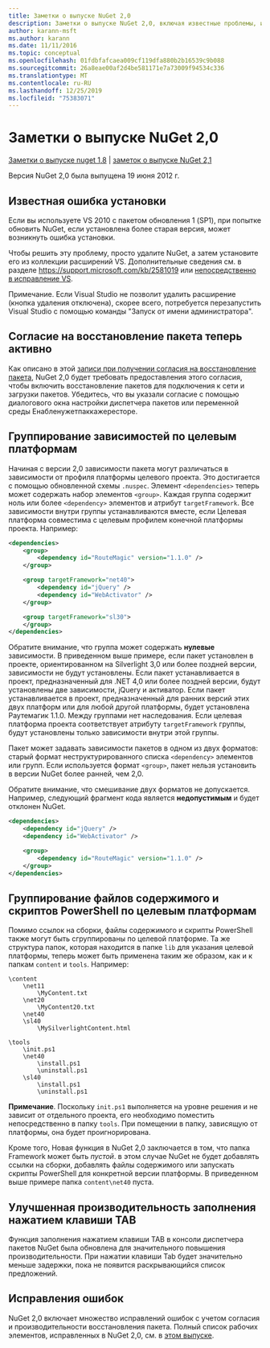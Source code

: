 ```yaml
---
title: Заметки о выпуске NuGet 2,0
description: Заметки о выпуске NuGet 2,0, включая известные проблемы, исправления ошибок, добавленные функции и DCR.
author: karann-msft
ms.author: karann
ms.date: 11/11/2016
ms.topic: conceptual
ms.openlocfilehash: 01fdbfafcaea009cf119dfa880b2b16539c9b088
ms.sourcegitcommit: 26a8eae00af2d4be581171e7a73009f94534c336
ms.translationtype: MT
ms.contentlocale: ru-RU
ms.lasthandoff: 12/25/2019
ms.locfileid: "75383071"
---
```

# <a name="nuget-20-release-notes"></a>Заметки о выпуске NuGet 2,0

[Заметки о выпуске nuget 1,8](../release-notes/nuget-1.8.md) | [заметок о выпуске NuGet 2,1](../release-notes/nuget-2.1.md)

Версия NuGet 2,0 была выпущена 19 июня 2012 г.

## <a name="known-installation-issue"></a>Известная ошибка установки
Если вы используете VS 2010 с пакетом обновления 1 (SP1), при попытке обновить NuGet, если установлена более старая версия, может возникнуть ошибка установки.

Чтобы решить эту проблему, просто удалите NuGet, а затем установите его из коллекции расширений VS.  Дополнительные сведения см. в разделе <https://support.microsoft.com/kb/2581019> или [непосредственно в исправление VS](http://bit.ly/vsixcertfix).

Примечание. Если Visual Studio не позволит удалить расширение (кнопка удаления отключена), скорее всего, потребуется перезапустить Visual Studio с помощью команды "Запуск от имени администратора".

## <a name="package-restore-consent-is-now-active"></a>Согласие на восстановление пакета теперь активно

Как описано в этой [записи при получении согласия на восстановление пакета](http://blog.nuget.org/20120518/package-restore-and-consent.html), NuGet 2,0 будет требовать предоставления этого согласия, чтобы включить восстановление пакетов для подключения к сети и загрузки пакетов. Убедитесь, что вы указали согласие с помощью диалогового окна настройки диспетчера пакетов или переменной среды Енабленужетпаккажересторе.

## <a name="group-dependencies-by-target-frameworks"></a>Группирование зависимостей по целевым платформам

Начиная с версии 2,0 зависимости пакета могут различаться в зависимости от профиля платформы целевого проекта. Это достигается с помощью обновленной схемы `.nuspec`. Элемент `<dependencies>` теперь может содержать набор элементов `<group>`. Каждая группа содержит ноль или более `<dependency>` элементов и атрибут `targetFramework`. Все зависимости внутри группы устанавливаются вместе, если Целевая платформа совместима с целевым профилем конечной платформы проекта. Например:

```xml
<dependencies>
    <group>
        <dependency id="RouteMagic" version="1.1.0" />
    </group>

    <group targetFramework="net40">
        <dependency id="jQuery" />
        <dependency id="WebActivator" />
    </group>

    <group targetFramework="sl30">
    </group>
</dependencies>
```

Обратите внимание, что группа может содержать **нулевые** зависимости. В приведенном выше примере, если пакет установлен в проекте, ориентированном на Silverlight 3,0 или более поздней версии, зависимости не будут установлены. Если пакет устанавливается в проект, предназначенный для .NET 4,0 или более поздней версии, будут установлены две зависимости, jQuery и активатор.  Если пакет устанавливается в проект, предназначенный для ранних версий этих двух платформ или для любой другой платформы, будет установлена Раутемагик 1.1.0. Между группами нет наследования. Если целевая платформа проекта соответствует атрибуту `targetFramework` группы, будут установлены только зависимости внутри этой группы.

Пакет может задавать зависимости пакетов в одном из двух форматов: старый формат неструктурированного списка `<dependency>` элементов или групп. Если используется формат `<group>`, пакет нельзя установить в версии NuGet более ранней, чем 2,0.

Обратите внимание, что смешивание двух форматов не допускается. Например, следующий фрагмент кода является **недопустимым** и будет отклонен NuGet.

```xml
<dependencies>
    <dependency id="jQuery" />
    <dependency id="WebActivator" />

    <group>
        <dependency id="RouteMagic" version="1.1.0" />
    </group>
</dependencies>
```

## <a name="grouping-content-files-and-powershell-scripts-by-target-framework"></a>Группирование файлов содержимого и скриптов PowerShell по целевым платформам

Помимо ссылок на сборки, файлы содержимого и скрипты PowerShell также могут быть сгруппированы по целевой платформе. Та же структура папок, которая находится в папке `lib` для указания целевой платформы, теперь может быть применена таким же образом, как и к папкам `content` и `tools`. Например:

    \content
        \net11
            \MyContent.txt
        \net20
            \MyContent20.txt
        \net40
        \sl40
            \MySilverlightContent.html

    \tools
        \init.ps1
        \net40
            \install.ps1
            \uninstall.ps1
        \sl40
            \install.ps1
            \uninstall.ps1

**Примечание**. Поскольку `init.ps1` выполняется на уровне решения и не зависит от отдельного проекта, его необходимо поместить непосредственно в папку `tools`. При помещении в папку, зависящую от платформы, она будет проигнорирована.

Кроме того, Новая функция в NuGet 2,0 заключается в том, что папка Framework может быть *пустой*. в этом случае NuGet не будет добавлять ссылки на сборки, добавлять файлы содержимого или запускать скрипты PowerShell для конкретной версии платформы. В приведенном выше примере папка `content\net40` пуста.

## <a name="improved-tab-completion-performance"></a>Улучшенная производительность заполнения нажатием клавиши TAB
Функция заполнения нажатием клавиши TAB в консоли диспетчера пакетов NuGet была обновлена для значительного повышения производительности. При нажатии клавиши Tab будет значительно меньше задержки, пока не появится раскрывающийся список предложений.

## <a name="bug-fixes"></a>Исправления ошибок
NuGet 2,0 включает множество исправлений ошибок с учетом согласия и производительности восстановления пакета.
Полный список рабочих элементов, исправленных в NuGet 2,0, см. в [этом выпуске](http://nuget.codeplex.com/workitem/list/advanced?keyword=&status=Closed&type=All&priority=All&release=NuGet%202.0&assignedTo=All&component=All&sortField=Votes&sortDirection=Descending&page=0).
